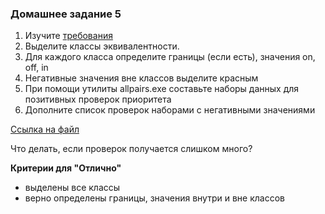 ### Домашнее задание 5

1. Изучите [требования](../Требования/Req_5.md)
1. Выделите классы эквивалентности.
1. Для каждого класса определите границы (если есть), значения on, off, in
1. Негативные значения вне классов выделите красным
1. При помощи утилиты allpairs.exe составьте наборы данных для позитивных проверок приоритета
1. Дополните список проверок наборами с негативными значениями

[Ссылка на файл](https://docs.google.com/spreadsheets/d/1gr7q6ufb9bug9jgWdgDK81CPe_YVoICdlyoheZ-C_qU/edit?usp=sharing)

Что делать, если проверок получается слишком много?

**Критерии для "Отлично"**
- выделены все классы
- верно определены границы, значения внутри и вне классов
